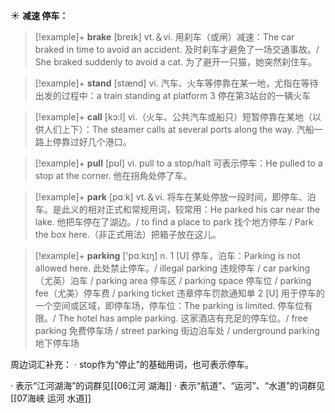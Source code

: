 ☀ <span class="category">**减速 停车：**</span>
>[!example]+ <span class="vocabulary">**brake**</span> [breɪk] 
> <span class="definition">vt.＆vi. 用刹车（或闸）减速：</span>The car braked in time to avoid an accident. 及时刹车才避免了一场交通事故。/ She braked suddenly to avoid a cat. 为了避开一只猫，她突然刹住车。

>[!example]+ <span class="vocabulary">**stand**</span> [stænd] 
> <span class="definition">vi. 汽车、火车等停靠在某一地，尤指在等待出发的过程中：</span>a train standing at platform 3 停在第3站台的一辆火车

>[!example]+ <span class="vocabulary">**call**</span> [kɔ:l] 
> <span class="definition">vi.（火车、公共汽车或船只）短暂停靠在某地（以供人们上下）：</span>The steamer calls at several ports along the way. 汽船一路上停靠过好几个港口。 

>[!example]+ <span class="vocabulary">**pull**</span> [pʊl] 
> <span class="definition">vi. pull to a stop/halt 可表示停车：</span>He pulled to a stop at the corner. 他在拐角处停了车。

>[!example]+ <span class="vocabulary">**park**</span> [pɑːk] 
> <span class="definition">vt.＆vi. 将车在某处停放一段时间，即停车、泊车。是此义的相对正式和常规用词，较常用：</span>He parked his car near the lake. 他把车停在了湖边。/ to find a place to park 找个地方停车 / Park the box here.（非正式用法）把箱子放在这儿。

>[!example]+ <span class="vocabulary">**parking**</span> ['pɑːkɪŋ] 
> <span class="definition">n. 1 [U] 停车，泊车：</span>Parking is not allowed here. 此处禁止停车。/ illegal parking 违规停车 / car parking（尤英）泊车 / parking area 停车区 / parking space 停车位 / parking fee（尤美）停车费 / parking ticket 违章停车罚款通知单 <span class="definition">2 [U] 用于停车的一个空间或区域，即停车场，停车位：</span>The parking is limited. 停车位有限。/ The hotel has ample parking. 这家酒店有充足的停车位。/ free parking 免费停车场 / street parking 街边泊车处 / underground parking 地下停车场

周边词汇补充：
· stop作为“停止”的基础用词，也可表示停车。

· 表示“江河湖海”的词群见[[06江河 湖海]]
· 表示“航道”、“运河”、“水道”的词群见[[07海峡 运河 水道]]
